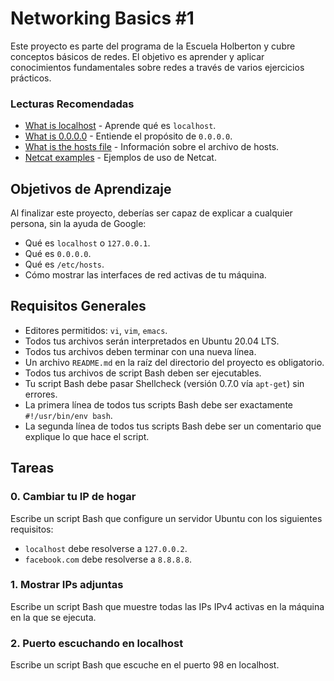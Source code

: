 # Networking Basics #1

Este proyecto es parte del programa de la Escuela Holberton y cubre conceptos básicos de redes. El objetivo es aprender y aplicar conocimientos fundamentales sobre redes a través de varios ejercicios prácticos.

### Lecturas Recomendadas

- [What is localhost](https://www.example.com) - Aprende qué es `localhost`.
- [What is 0.0.0.0](https://www.example.com) - Entiende el propósito de `0.0.0.0`.
- [What is the hosts file](https://www.example.com) - Información sobre el archivo de hosts.
- [Netcat examples](https://www.example.com) - Ejemplos de uso de Netcat.

## Objetivos de Aprendizaje

Al finalizar este proyecto, deberías ser capaz de explicar a cualquier persona, sin la ayuda de Google:

- Qué es `localhost` o `127.0.0.1`.
- Qué es `0.0.0.0`.
- Qué es `/etc/hosts`.
- Cómo mostrar las interfaces de red activas de tu máquina.

## Requisitos Generales

- Editores permitidos: `vi`, `vim`, `emacs`.
- Todos tus archivos serán interpretados en Ubuntu 20.04 LTS.
- Todos tus archivos deben terminar con una nueva línea.
- Un archivo `README.md` en la raíz del directorio del proyecto es obligatorio.
- Todos tus archivos de script Bash deben ser ejecutables.
- Tu script Bash debe pasar Shellcheck (versión 0.7.0 vía `apt-get`) sin errores.
- La primera línea de todos tus scripts Bash debe ser exactamente `#!/usr/bin/env bash`.
- La segunda línea de todos tus scripts Bash debe ser un comentario que explique lo que hace el script.

## Tareas

### 0. Cambiar tu IP de hogar

Escribe un script Bash que configure un servidor Ubuntu con los siguientes requisitos:

- `localhost` debe resolverse a `127.0.0.2`.
- `facebook.com` debe resolverse a `8.8.8.8`.

### 1. Mostrar IPs adjuntas

Escribe un script Bash que muestre todas las IPs IPv4 activas en la máquina en la que se ejecuta.

### 2. Puerto escuchando en localhost

Escribe un script Bash que escuche en el puerto 98 en localhost. 
